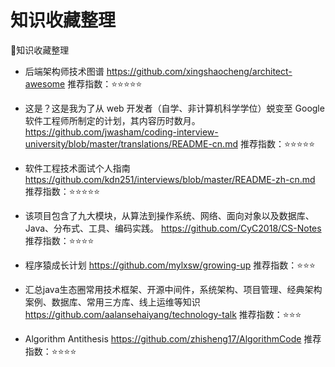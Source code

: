 知识收藏整理
===
:book:知识收藏整理

- 后端架构师技术图谱
https://github.com/xingshaocheng/architect-awesome
推荐指数：:star::star::star::star::star:

- 这是？这是我为了从 web 开发者（自学、非计算机科学学位）蜕变至 Google 软件工程师所制定的计划，其内容历时数月。
https://github.com/jwasham/coding-interview-university/blob/master/translations/README-cn.md
推荐指数：:star::star::star::star::star:
- 软件工程技术面试个人指南
https://github.com/kdn251/interviews/blob/master/README-zh-cn.md
推荐指数：:star::star::star::star::star:
-  该项目包含了九大模块，从算法到操作系统、网络、面向对象以及数据库、Java、分布式、工具、编码实践。
https://github.com/CyC2018/CS-Notes
推荐指数：:star::star::star::star:
- 程序猿成长计划
https://github.com/mylxsw/growing-up
推荐指数：:star::star::star:
- 汇总java生态圈常用技术框架、开源中间件，系统架构、项目管理、经典架构案例、数据库、常用三方库、线上运维等知识
https://github.com/aalansehaiyang/technology-talk
推荐指数：:star::star::star:
- Algorithm Antithesis 
https://github.com/zhisheng17/AlgorithmCode
推荐指数：:star::star::star::star: